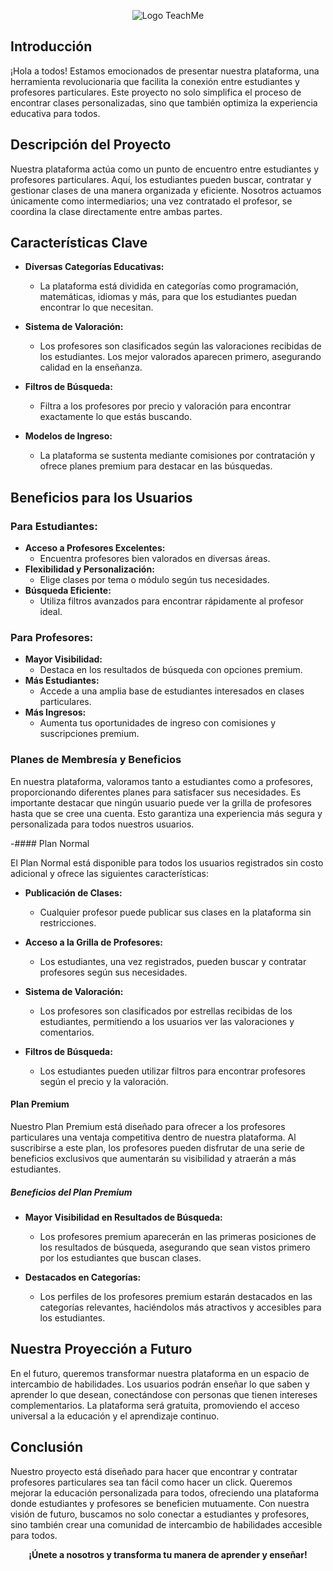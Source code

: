 <p align="center">
  <img src="https://github.com/user-attachments/assets/8a517dd3-eeb8-4e82-9329-dfc818ebf987" alt="Logo TeachMe">
</p>

## Introducción
¡Hola a todos! Estamos emocionados de presentar nuestra plataforma, una herramienta revolucionaria que facilita la conexión entre estudiantes y profesores particulares. Este proyecto no solo simplifica el proceso de encontrar clases personalizadas, sino que también optimiza la experiencia educativa para todos.

## Descripción del Proyecto
Nuestra plataforma actúa como un punto de encuentro entre estudiantes y profesores particulares. Aquí, los estudiantes pueden buscar, contratar y gestionar clases de una manera organizada y eficiente. Nosotros actuamos únicamente como intermediarios; una vez contratado el profesor, se coordina la clase directamente entre ambas partes.

## Características Clave
- **Diversas Categorías Educativas:**
  - La plataforma está dividida en categorías como programación, matemáticas, idiomas y más, para que los estudiantes puedan encontrar lo que necesitan.

- **Sistema de Valoración:**
  - Los profesores son clasificados según las valoraciones recibidas de los estudiantes. Los mejor valorados aparecen primero, asegurando calidad en la enseñanza.

- **Filtros de Búsqueda:**
  - Filtra a los profesores por precio y valoración para encontrar exactamente lo que estás buscando.

- **Modelos de Ingreso:**
  - La plataforma se sustenta mediante comisiones por contratación y ofrece planes premium para destacar en las búsquedas.

## Beneficios para los Usuarios
### Para Estudiantes:
- **Acceso a Profesores Excelentes:**
  - Encuentra profesores bien valorados en diversas áreas.
- **Flexibilidad y Personalización:**
  - Elige clases por tema o módulo según tus necesidades.
- **Búsqueda Eficiente:**
  - Utiliza filtros avanzados para encontrar rápidamente al profesor ideal.

### Para Profesores:
- **Mayor Visibilidad:**
  - Destaca en los resultados de búsqueda con opciones premium.
- **Más Estudiantes:**
  - Accede a una amplia base de estudiantes interesados en clases particulares.
- **Más Ingresos:**
  - Aumenta tus oportunidades de ingreso con comisiones y suscripciones premium.
    
### Planes de Membresía y Beneficios

En nuestra plataforma, valoramos tanto a estudiantes como a profesores, proporcionando diferentes planes para satisfacer sus necesidades. Es importante destacar que ningún usuario puede ver la grilla de profesores hasta que se cree una cuenta. Esto garantiza una experiencia más segura y personalizada para todos nuestros usuarios.

-#### Plan Normal

El Plan Normal está disponible para todos los usuarios registrados sin costo adicional y ofrece las siguientes características:

- **Publicación de Clases:**
  - Cualquier profesor puede publicar sus clases en la plataforma sin restricciones.
  
- **Acceso a la Grilla de Profesores:**
  - Los estudiantes, una vez registrados, pueden buscar y contratar profesores según sus necesidades.
  
- **Sistema de Valoración:**
  - Los profesores son clasificados por estrellas recibidas de los estudiantes, permitiendo a los usuarios ver las valoraciones y comentarios.

- **Filtros de Búsqueda:**
  - Los estudiantes pueden utilizar filtros para encontrar profesores según el precio y la valoración.

#### Plan Premium

Nuestro Plan Premium está diseñado para ofrecer a los profesores particulares una ventaja competitiva dentro de nuestra plataforma. Al suscribirse a este plan, los profesores pueden disfrutar de una serie de beneficios exclusivos que aumentarán su visibilidad y atraerán a más estudiantes.

##### Beneficios del Plan Premium

- **Mayor Visibilidad en Resultados de Búsqueda:**
  - Los profesores premium aparecerán en las primeras posiciones de los resultados de búsqueda, asegurando que sean vistos primero por los estudiantes que buscan clases.

- **Destacados en Categorías:**
  - Los perfiles de los profesores premium estarán destacados en las categorías relevantes, haciéndolos más atractivos y accesibles para los estudiantes.

## Nuestra Proyección a Futuro
En el futuro, queremos transformar nuestra plataforma en un espacio de intercambio de habilidades. Los usuarios podrán enseñar lo que saben y aprender lo que desean, conectándose con personas que tienen intereses complementarios. La plataforma será gratuita, promoviendo el acceso universal a la educación y el aprendizaje continuo.

## Conclusión
Nuestro proyecto está diseñado para hacer que encontrar y contratar profesores particulares sea tan fácil como hacer un click. Queremos mejorar la educación personalizada para todos, ofreciendo una plataforma donde estudiantes y profesores se beneficien mutuamente. Con nuestra visión de futuro, buscamos no solo conectar a estudiantes y profesores, sino también crear una comunidad de intercambio de habilidades accesible para todos.

**<p align="center">¡Únete a nosotros y transforma tu manera de aprender y enseñar!</p>**
